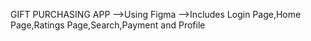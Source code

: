 GIFT PURCHASING APP
-->Using Figma
-->Includes Login Page,Home Page,Ratings Page,Search,Payment and Profile
